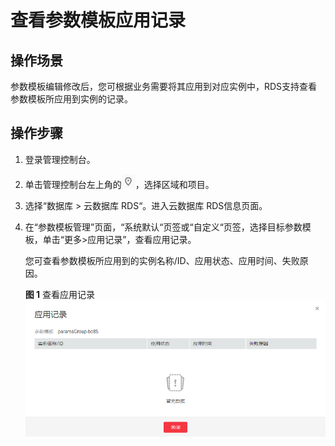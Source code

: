 # 查看参数模板应用记录<a name="rds_sqlserver_05_0098"></a>

## 操作场景<a name="rds_05_0098_section732387614651"></a>

参数模板编辑修改后，您可根据业务需要将其应用到对应实例中，RDS支持查看参数模板所应用到实例的记录。

## 操作步骤<a name="rds_05_0098_section05781558132917"></a>

1.  登录管理控制台。
2.  单击管理控制台左上角的![](figures/Region灰色图标.png)，选择区域和项目。
3.  选择“数据库  \>  云数据库 RDS“。进入云数据库 RDS信息页面。
4.  在“参数模板管理”页面，“系统默认“页签或“自定义“页签，选择目标参数模板，单击“更多\>应用记录”，查看应用记录。

    您可查看参数模板所应用到的实例名称/ID、应用状态、应用时间、失败原因。

    **图 1**  查看应用记录<a name="rds_05_0098_fig162082318462"></a>  
    ![](figures/查看应用记录.png "查看应用记录")


